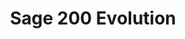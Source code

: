 ---
title: "Sage 200 Evolution"
type: help
source: "sage-200-evolution"
tags: ["gettingstarted", "sage-200-evolution"]
---